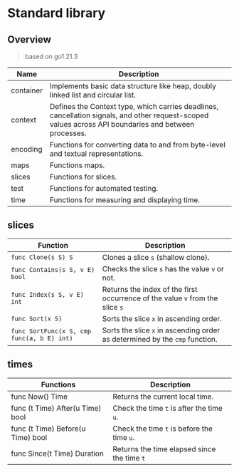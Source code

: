 # Standard library

## Overview
> based on go1.21.3

| Name | Description |
|----|----|
| container | Implements basic data structure like heap, doubly linked list and circular list. |
| context | Defines the Context type, which carries deadlines, cancellation signals, and other request-scoped values across API boundaries and between processes. |
| encoding | Functions for converting data to and from byte-level and textual representations. |
| maps | Functions maps. |
| slices | Functions for slices. |
| test | Functions for automated testing. |
| time | Functions for measuring and displaying time. |

## slices
| Function | Description |
|----|----|
| `func Clone(s S) S` | Clones a slice `s` (shallow clone). |
| `func Contains(s S, v E) bool` | Checks the slice `s` has the value `v` or not. |
| `func Index(s S, v E) int` | Returns the index of the first occurrence of the value `v` from the slice `s` |
| `func Sort(x S)` | Sorts the slice `x` in ascending order. |
| `func SortFunc(x S, cmp func(a, b E) int)` | Sorts the slice `x` in ascending order as determined by the `cmp` function. |

## times
| Functions | Description |
|----|----|
| func Now() Time | Returns the current local time. |
| func (t Time) After(u Time) bool | Check the time `t` is after the time `u`. |
| func (t Time) Before(u Time) bool | Check the time `t` is before the time `u`. |
| func Since(t Time) Duration | Returns the time elapsed since the time `t` |
